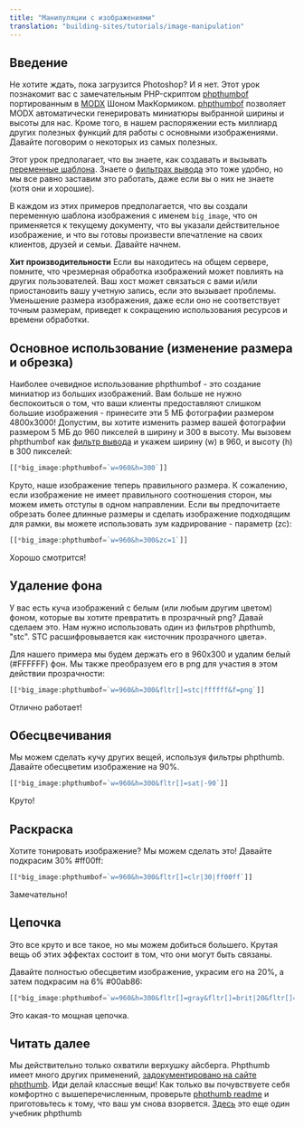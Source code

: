 ```yaml
---
title: "Манипуляции с изображениями"
translation: "building-sites/tutorials/image-manipulation"
---
```


## Введение

Не хотите ждать, пока загрузится Photoshop? И я нет.
Этот урок познакомит вас с замечательным PHP-скриптом [phpthumbof](http://phpthumb.sourceforge.net/) портированным в [MODX](/extras/phpthumbof "phpThumbOf") Шоном МакКормиком.
[phpthumbof](/extras/phpthumbof "phpThumbOf") позволяет MODX автоматически генерировать миниатюры выбранной ширины и высоты для нас. Кроме того, в нашем распоряжении есть миллиард других полезных функций для работы с основными изображениями. Давайте поговорим о некоторых из самых полезных.

Этот урок предполагает, что вы знаете, как создавать и вызывать [переменные шаблона](building-sites/elements/template-variables "Переменные шаблона"). Знаете о [фильтрах вывода](building-sites/tag-syntax/output-filters "Фильтры ввода и вывода") это тоже удобно, но мы все равно заставим это работать, даже если вы о них не знаете (хотя они и хорошие).

В каждом из этих примеров предполагается, что вы создали переменную шаблона изображения с именем `big_image`, что он применяется к текущему документу, что вы указали действительное изображение, и что вы готовы произвести впечатление на своих клиентов, друзей и семьи. Давайте начнем.

**Хит производительности**
Если вы находитесь на общем сервере, помните, что чрезмерная обработка изображений может повлиять на других пользователей. Ваш хост может связаться с вами и/или приостановить вашу учетную запись, если это вызывает проблемы. Уменьшение размера изображения, даже если оно не соответствует точным размерам, приведет к сокращению использования ресурсов и времени обработки.

## Основное использование (изменение размера и обрезка)

Наиболее очевидное использование phpthumbof - это создание миниатюр из больших изображений. Вам больше не нужно беспокоиться о том, что ваши клиенты предоставляют слишком большие изображения - принесите эти 5 МБ фотографии размером 4800x3000! Допустим, вы хотите изменить размер вашей фотографии размером 5 МБ до 960 пикселей в ширину и 300 в высоту. Мы вызовем phpthumbof как [фильтр вывода](building-sites/tag-syntax/output-filters "Фильтры ввода и вывода") и укажем ширину (w) в 960, и высоту (h) в 300 пикселей:

``` php
[[*big_image:phpthumbof=`w=960&h=300`]]
```

Круто, наше изображение теперь правильного размера. К сожалению, если изображение не имеет правильного соотношения сторон, мы можем иметь отступы в одном направлении. Если вы предпочитаете обрезать более длинные размеры и сделать изображение подходящим для рамки, вы можете использовать зум кадрирование - параметр (zc):

``` php
[[*big_image:phpthumbof=`w=960&h=300&zc=1`]]
```

Хорошо смотрится!

## Удаление фона

У вас есть куча изображений с белым (или любым другим цветом) фоном, которые вы хотите превратить в прозрачный png? Давай сделаем это. Нам нужно использовать один из фильтров phpthumb, "stc". STC расшифровывается как «источник прозрачного цвета».

Для нашего примера мы будем держать его в 960x300 и удалим белый (#FFFFFF) фон. Мы также преобразуем его в png для участия в этом действии прозрачности:

``` php
[[*big_image:phpthumbof=`w=960&h=300&fltr[]=stc|ffffff&f=png`]]
```

Отлично работает!

## Обесцвечивания

Мы можем сделать кучу других вещей, используя фильтры phpthumb. Давайте обесцветим изображение на 90%.

``` php
[[*big_image:phpthumbof=`w=960&h=300&fltr[]=sat|-90`]]
```

Круто!

## Раскраска

Хотите тонировать изображение? Мы можем сделать это! Давайте подкрасим 30% #ff00ff:

``` php
[[*big_image:phpthumbof=`w=960&h=300&fltr[]=clr|30|ff00ff`]]
```

Замечательно!

## Цепочка

Это все круто и все такое, но мы можем добиться большего. Крутая вещь об этих эффектах состоит в том, что они могут быть связаны.

Давайте полностью обесцветим изображение, украсим его на 20%, а затем подкрасим на 6% #00ab86:

``` php
[[*big_image:phpthumbof=`w=960&h=300&fltr[]=gray&fltr[]=brit|20&fltr[]=clr|6|00ab86`]]
```

Это какая-то мощная цепочка.

## Читать далее

Мы действительно только охватили верхушку айсберга. Phpthumb имеет много других применений, [задокументировано на сайте phpthumb](http://phpthumb.sourceforge.net/). 
Иди делай классные вещи!
Как только вы почувствуете себя комфортно с вышеперечисленным, проверьте [phpthumb readme](http://phpthumb.sourceforge.net/demo/docs/phpthumb.readme.txt) и приготовьтесь к тому, что ваш ум снова взорвется. [Здесь](http://www.belafontecode.com/image-manipulation-with-phpthumbof-in-modx-revolution/) это еще один учебник phpthumb

